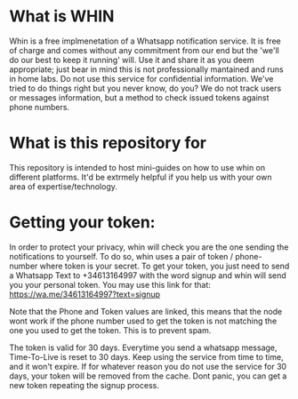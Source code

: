 # What is WHIN
Whin is a free implmenetation of a Whatsapp notification service. 
It is free of charge and comes without any commitment from our end but the 'we'll do our best to keep it running' will.
Use it and share it as you deem appropriate; just bear in mind this is not professionally mantained and runs in home labs.
Do not use this service for confidential information. We've tried to do things right but you never know, do you?
We do not track users or messages information, but a method to check issued tokens against phone numbers.

# What is this repository for
This repository is intended to host mini-guides on how to use whin on different platforms. 
It'd be extrmely helpful if you help us with your own area of expertise/technology.

# Getting your token:
In order to protect your privacy, whin will check you are the one sending the notifications to yourself.
To do so, whin uses a pair of token / phone-number where token is your secret.
To get your token, you just need to send a Whatsapp Text to +34613164997 with the word signup and whin will send you your personal token.
You may use this link for that:  https://wa.me/34613164997?text=signup

Note that the Phone and Token values are linked, this means that the node wont work if the phone number used to get the token is not matching the one you used to get the token. This is to prevent spam.

The token is valid for 30 days. Everytime you send a whatsapp message, Time-To-Live is reset to 30 days. Keep using the service from time to time, and it won't expire. If for whatever reason you do not use the service for 30 days, your token will be removed from the cache. Dont panic, you can get a new token repeating the signup process.

